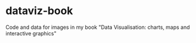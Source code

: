 # dataviz-book
Code and data for images in my book "Data Visualisation: charts, maps and interactive graphics"
